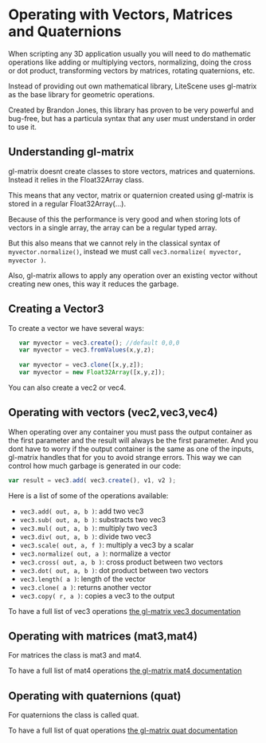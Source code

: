 # Operating with Vectors, Matrices and Quaternions

When scripting any 3D application usually you will need to do mathematic operations like adding or multiplying vectors,
normalizing, doing the cross or dot product, transforming vectors by matrices, rotating quaternions, etc.

Instead of providing out own mathematical library, LiteScene uses gl-matrix as the base library for geometric operations.

Created by Brandon Jones, this library has proven to be very powerful and bug-free, but has a particula syntax that any user must understand in order to use it.

## Understanding gl-matrix

gl-matrix doesnt create classes to store vectors, matrices and quaternions. Instead it relies in the Float32Array class.

This means that any vector, matrix or quaternion created using gl-matrix is stored in a regular Float32Array(...).

Because of this the performance is very good and when storing lots of vectors in a single array, the array can be a regular typed array.

But this also means that we cannot rely in the classical syntax of ```myvector.normalize()```, instead we must call ```vec3.normalize( myvector, myvector )```.

Also, gl-matrix allows to apply any operation over an existing vector without creating new ones, this way it reduces the garbage.


## Creating a Vector3 ##

To create a vector we have several ways:

```js
   var myvector = vec3.create(); //default 0,0,0
   var myvector = vec3.fromValues(x,y,z);
   
   var myvector = vec3.clone([x,y,z]);
   var myvector = new Float32Array([x,y,z]);
```

You can also create a vec2 or vec4.

## Operating with vectors (vec2,vec3,vec4)

When operating over any container you must pass the output container as the first parameter and the result will always be the first parameter.
And  you dont have to worry if the output container is the same as one of the inputs, gl-matrix handles that for you to avoid strange errors.
This way we can control how much garbage is generated in our code:

```js
var result = vec3.add( vec3.create(), v1, v2 );
```

Here is a list of some of the operations available:

 * ```vec3.add( out, a, b )```: add two vec3
 * ```vec3.sub( out, a, b )```: substracts two vec3
 * ```vec3.mul( out, a, b )```: multiply two vec3
 * ```vec3.div( out, a, b )```: divide two vec3
 * ```vec3.scale( out, a, f )```: multiply a vec3 by a scalar
 * ```vec3.normalize( out, a )```: normalize a vector
 * ```vec3.cross( out, a, b )```: cross product between two vectors
 * ```vec3.dot( out, a, b )```: dot product between two vectors
 * ```vec3.length( a )```: length of the vector
 * ```vec3.clone( a )```: returns another vector
 * ```vec3.copy( r, a )```: copies a vec3 to the output

To have a full list of vec3 operations [the gl-matrix vec3 documentation](http://glmatrix.net/docs/vec3.html)

## Operating with matrices (mat3,mat4)

For matrices the class is mat3 and mat4.

To have a full list of mat4 operations [the gl-matrix mat4 documentation](http://glmatrix.net/docs/mat4.html)

## Operating with quaternions (quat)

For quaternions the class is called quat.

To have a full list of quat operations [the gl-matrix quat documentation](http://glmatrix.net/docs/quat.html)



